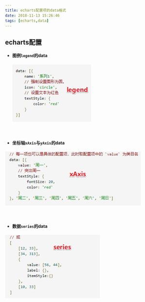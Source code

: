 ```yaml
---
title: echarts配置项的data格式
date: 2018-11-13 15:26:46
tags: [echarts,data]
---
```


## echarts配置

<!--more-->

- #### 图例`legend`的data

  #### ![](echarts配置项的data格式\snipaste20181113_152731.png)

  <br/>

- #### 坐标轴`xAxis`与`yAxis`的data

![](echarts配置项的data格式\snipaste20181113_152739.png)

<br/>

- #### 数据`series`的data

![](echarts配置项的data格式\snipaste20181113_152736.png)


